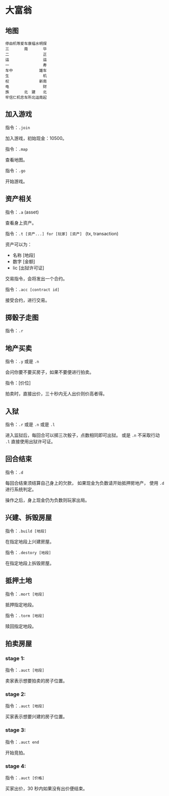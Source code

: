# 大富翁

## 地图

```
停由机等爱车康福水明探
三　　　　南　　　　华
二　　　　　　　　　正
运　　　　　　　　　运
一　　　　　　　　　寿
车中　　　　　　　雄车
生　　　　　　　　　机
权　　　　　　　　新南
电　　　　　　　　　财
族　　　　北　建　　北
牢信仁机忠车所北运南起
```

## 加入游戏

指令：`.join`

加入游戏，初始现金：10500。

指令：`.map`

查看地图。

指令：`.go`

开始游戏。

## 资产相关

指令：`.a` (asset)

查看身上资产。

指令：`.t [资产...] for [玩家] [资产] ` (tx, transaction)

资产可以为：
- 名称 [地段]
- 数字 [金额]
- lic [出狱许可证]

交易指令，会将发出一个合约。

指令：`.acc [contract id]`

接受合约，进行交易。

## 掷骰子走图

指令：`.r`

## 地产买卖

指令：`.y` 或是 `.n`

会问你要不要买房子，如果不要便进行拍卖。

指令：[价位]

拍卖时，直接出价，三十秒内无人出价则价高者得。

## 入狱

指令：`.r` 或是 `.n` 或是 `.l`

进入监狱后，每回合可以掷三次骰子，点数相同即可出狱。
或是 `.n` 不采取行动 `.l` 直接使用出狱许可证。

## 回合结束

指令：`.d`

每回合结束须结算自己身上的欠款，
如果现金为负数请开始抵押房地产，
使用 `.d` 进行系统判定。

操作之后，身上现金仍为负数则玩家出局。

## 兴建、拆毁房屋

指令：`.build [地段]`

在指定地段上兴建房屋。

指令：`.destory [地段]`

在指定地段上拆毁房屋。

## 抵押土地

指令：`.mort [地段]`

抵押指定地段。

指令：`.torm [地段]`

赎回指定地段。

## 拍卖房屋

### stage 1:

指令：`.auct [地段]`

卖家表示想要拍卖的房子位置。

### stage 2:

指令：`.auct [地段]`

买家表示想要兴建的房子位置。

### stage 3:

指令：`.auct end`

开始竞拍。

### stage 4:

指令：`.auct [价格]`

买家出价，30 秒内如果没有出价便结束。
